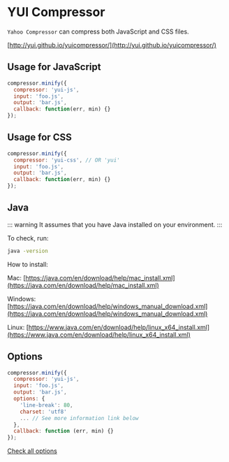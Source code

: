 # YUI Compressor

`Yahoo Compressor` can compress both JavaScript and CSS files.

[http://yui.github.io/yuicompressor/](http://yui.github.io/yuicompressor/)

## Usage for JavaScript

```js
compressor.minify({
  compressor: 'yui-js',
  input: 'foo.js',
  output: 'bar.js',
  callback: function(err, min) {}
});
```

## Usage for CSS

```js
compressor.minify({
  compressor: 'yui-css', // OR 'yui'
  input: 'foo.js',
  output: 'bar.js',
  callback: function(err, min) {}
});
```

## Java

::: warning
It assumes that you have Java installed on your environment.
:::

To check, run:

```bash
java -version
```

How to install:

Mac: [https://java.com/en/download/help/mac_install.xml](https://java.com/en/download/help/mac_install.xml)

Windows: [https://java.com/en/download/help/windows_manual_download.xml](https://java.com/en/download/help/windows_manual_download.xml)

Linux: [https://www.java.com/en/download/help/linux_x64_install.xml](https://www.java.com/en/download/help/linux_x64_install.xml)

## Options

```js
compressor.minify({
  compressor: 'yui-js',
  input: 'foo.js',
  output: 'bar.js',
  options: {
    'line-break': 80,
    charset: 'utf8'
    ... // See more information link below
  },
  callback: function (err, min) {}
});
```

[Check all options](http://yui.github.io/yuicompressor)
